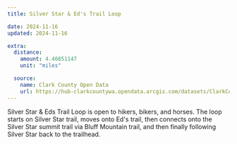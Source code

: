 ```yaml
---
title: Silver Star & Ed's Trail Loop

date: 2024-11-16
updated: 2024-11-16

extra:
  distance:
    amount: 4.40851147
    unit: "miles"

  source:
    name: Clark County Open Data
    url: https://hub-clarkcountywa.opendata.arcgis.com/datasets/ClarkCountyWa::trail/about
---
```


Silver Star & Eds Trail Loop is open to hikers, bikers, and horses. The loop starts on Silver Star trail, moves onto Ed's trail, then connects onto the Silver Star summit trail via Bluff Mountain trail, and then finally following Silver Star back to the trailhead.
